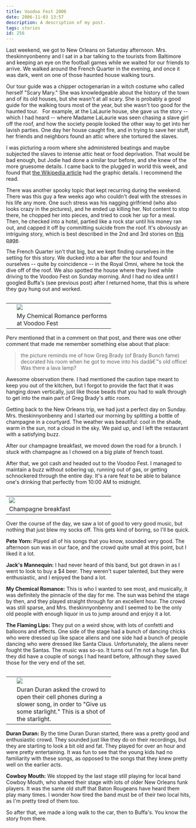 ```yaml
---
title: Voodoo Fest 2006
date: 2006-11-03 13:57
description: A description of my post.
tags: stories
id: 256
---
```

Last weekend, we got to New Orleans on Saturday afternoon. Mrs. theskinnyonbenny and I sat in a bar talking to the tourists from Baltimore and keeping an eye on the football games while we waited for our friends to arrive.  We walked around the French Quarter in the evening, and once it was dark, went on one of those haunted house walking tours.

Our tour guide was a chipper octogenarian in a witch costume who called herself "Scary Mary."  She was knowledgeable about the history of the town and of its old houses, but she wasn't at all scary.  She is probably a good guide for the walking tours most of the year, but she wasn't too good for the haunted tour.
<span class="spanEndPreview">&nbsp;</span>
For example, at the LaLaurie house, she gave us the story -- which I had heard -- where Madame LaLaurie was seen chasing a slave girl off the roof, and how the society people looked the other way to get into her lavish parties.  One day her house caught fire, and in trying to save her stuff, her friends and neighbors found an attic where she tortured the slaves.

I was picturing a room where she administered beatings and maybe subjected the slaves to intense attic heat or food deprivation.  That would be bad enough, but Jodie had done a similar tour before, and she knew of the more gruesome details.  I came back to the plugged in world this week, and found that <a href="http://en.wikipedia.org/wiki/Delphine_LaLaurie" target="_blank">the Wikipedia article</a> had the graphic details.  I recommend the read.

There was another spooky topic that kept recurring during the weekend.  There was this guy a few weeks ago who couldn't deal with the stresses in his life any more.  One such stress was his nagging girlfriend (who also looks crazy in the pictures), and he ended up killing her.  Not content to stop there, he chopped her into pieces, and tried to cook her up for a meal.  Then, he checked into a hotel, partied like a rock star until his money ran out, and capped it off by committing suicide from the roof.  It's obviously an intriguing story, which is best described in the 2nd and 3rd stories on <a href="http://www.nola.com/newslogs/tpupdates/index.ssf?/mtlogs/nola_tpupdates/archives/2006_10_18.html" target="_blank">this page</a>.

The French Quarter isn't that big, but we kept finding ourselves in the setting for this story.  We ducked into a bar after the tour and found ourselves -- quite by coincidence -- in the Royal Omni, where he took the dive off of the roof.  We also spotted the house where they lived while driving to the Voodoo Fest on Sunday morning.  And I had no idea until I googled Buffa's (see previous post) after I returned home, that this is where they guy hung out and worked.

<table cellpadding="2" align="right"><tr><td width="5" rowspan="2"><spacer type="block" width="5" height="1"></td><td width="250" ><img src="/img/mychemical.jpg"></td></tr><tr><td class="caption" width="250">My Chemical Romance performs at Voodoo Fest</td></tr></table>

Perv mentioned that in a comment on that post, and there was one other comment that made me remember something else about that place:

<blockquote>the picture reminds me of how Greg Brady (of Brady Bunch fame) decorated his room when he got to move into his dadâ€™s old office! Was there a lava lamp? </blockquote>

Awesome observation there.  I had mentioned the caution tape meant to keep you out of the kitchen, but I forgot to provide the fact that it was hanging down vertically, just like those beads that you had to walk through to get into the main part of Greg Brady's attic room.

Getting back to the New Orleans trip, we had just a perfect day on Sunday.  Mrs. theskinnyonbenny and I started our morning by splitting a bottle of champagne in a courtyard.  The weather was beautiful:  cool in the shade, warm in the sun, not a cloud in the sky.  We paid up, and I left the restaurant with a satisfying buzz.

After our champagne breakfast, we moved down the road for a brunch.  I stuck with champagne as I chowed on a big plate of french toast.

After that, we got cash and headed out to the Voodoo Fest.  I managed to maintain a buzz without sobering up, running out of gas, or getting schnockered through the entire day.  It's a rare feat to be able to balance one's drinking that perfectly from 10:00 AM to midnight.

<table cellpadding="2" align="left"><tr><td width="250" ><img src="/img/champ_breakfast.jpg"></td><td width="5" rowspan="2"><spacer type="block" width="5" height="1"></td></tr><tr><td class="caption" width="250">Champagne breakfast</td></tr></table>

Over the course of the day, we saw a lot of good to very good music, but nothing that just blew my socks off.  This gets kind of boring, so I'll be quick.

<b>Pete Yorn:</b>  Played all of his songs that you know, sounded very good.  The afternoon sun was in our face, and the crowd quite small at this point, but I liked it a lot.

<b>Jack's Mannequin:</b>  I had never heard of this band, but got drawn in as I went to look to buy a $4 beer.  They weren't super talented, but they were enthusiastic, and I enjoyed the band a lot.

<b>My Chemical Romance:</b>  This is who I wanted to see most, and musically, it was definitely the pinnacle of the day for me.  The sun was behind the stage by then, and they played straight through for an excellent hour.  The crowd was still sparse, and Mrs. theskinnyonbenny and I seemed to be the only old people with enough liquor in us to jump around and enjoy it a lot.

<b>The Flaming Lips:</b>  They put on a weird show, with lots of confetti and balloons and effects.  One side of the stage had a bunch of dancing chicks who were dressed up like space aliens and one side had a bunch of people dancing who were dressed like Santa Claus.  Unfortunately, the aliens never fought the Santas.  The music was so-so.  It turns out I'm not a huge fan.  But they did have a couple of songs I had heard before, although they saved those for the very end of the set.

<table cellpadding="2" align="right"><tr><td width="5" rowspan="2"><spacer type="block" width="5" height="1"></td><td width="250" ><img src="/img/voodoo_lights.jpg"></td></tr><tr><td class="caption" width="250">Duran Duran asked the crowd to open their cell phones during a slower song, in order to "Give us some starlight."  This is a shot of the starlight.</td></tr></table>

<b>Duran Duran:</b>  By the time Duran Duran started, there was a pretty good and enthusiastic crowd.  They sounded just like they do on their recordings, but they are starting to look a bit old and fat.  They played for over an hour and were pretty entertaining.  It was fun to see that the young kids had no familiarity with these songs, as opposed to the songs that they knew pretty well on the earlier acts.

<b>Cowboy Mouth:</b>  We stopped by the last stage still playing for local band Cowboy Mouth, who shared their stage with lots of older New Orleans funk players.  It was the same old stuff that Baton Rougeans have heard them play many times.  I wonder how tired the band must be of their two local hits, as I'm pretty tired of them too.

So after that, we made a long walk to the car, then to Buffa's.  You know the story from there.